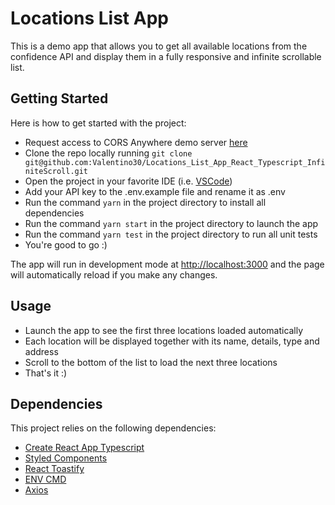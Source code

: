 # Locations List App

This is a demo app that allows you to get all available locations from the confidence API and display them in a fully responsive and infinite scrollable list.

## Getting Started

Here is how to get started with the project:

- Request access to CORS Anywhere demo server [here](https://cors-anywhere.herokuapp.com/corsdemo)
- Clone the repo locally running `git clone git@github.com:Valentino30/Locations_List_App_React_Typescript_InfiniteScroll.git`
- Open the project in your favorite IDE (i.e. [VSCode](https://code.visualstudio.com/))
- Add your API key to the .env.example file and rename it as .env
- Run the command `yarn` in the project directory to install all dependencies
- Run the command `yarn start` in the project directory to launch the app
- Run the command `yarn test` in the project directory to run all unit tests
- You're good to go :)

The app will run in development mode at [http://localhost:3000](http://localhost:3000) and the page will automatically reload if you make any changes.

## Usage

- Launch the app to see the first three locations loaded automatically
- Each location will be displayed together with its name, details, type and address
- Scroll to the bottom of the list to load the next three locations
- That's it :)

## Dependencies

This project relies on the following dependencies:

- [Create React App Typescript](https://create-react-app.dev/docs/adding-typescript/)
- [Styled Components](https://styled-components.com/)
- [React Toastify](https://fkhadra.github.io/react-toastify/introduction/)
- [ENV CMD](https://www.npmjs.com/package/env-cmd)
- [Axios](https://axios-http.com/)
